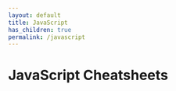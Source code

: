 ```yaml
---
layout: default
title: JavaScript
has_children: true
permalink: /javascript
---
```


# JavaScript Cheatsheets
